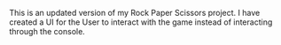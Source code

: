 This is an updated version of my Rock Paper Scissors project. I have created a UI for the User to interact with the game instead of interacting through the console.
